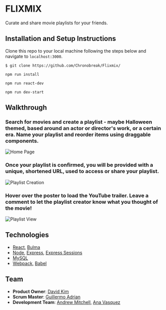 # FLIXMIX
Curate and share movie playlists for your friends.

## Installation and Setup Instructions

Clone this repo to your local machine following the steps below and navigate to `localhost:3000`.
```
$ git clone https://github.com/Chronobreak/Flixmix/
```
```
npm run install
```
```
npm run react-dev
```
```
npm run dev-start
```


## Walkthrough

  ### Search for movies and create a playlist - maybe Halloween themed, based around an actor or director's work, or a certain era. Name your playlist and reorder items using draggable components.
  ![Home Page](https://i.imgur.com/9VosCX8.jpg)

  ### Once your playlist is confirmed, you will be provided with a unique, shortened URL, used to access or share your playlist.
  ![Playlist Creation](https://i.imgur.com/Y7MAlnL.png)

  
  ### Hover over the poster to load the YouTube trailer. Leave a comment to let the playlist creator know what you thought of the movie!
  ![Playlist View](https://i.imgur.com/EmpPYLm.jpg)

## Technologies

* [React](https://reactjs.org/), [Bulma](https://bulma.io/documentation/layout/container/)
* [Node](https://nodejs.org/en/), [Express](https://expressjs.com/), [Express Sessions](https://www.npmjs.com/package/express-session)
* [MySQL](https://www.npmjs.com/package/node-mysql)
* [Webpack](https://webpack.js.org/), [Babel](https://babeljs.io/)

## Team

- __Product Owner__: [David Kim](https://github.com/Chronobreak)
- __Scrum Master__: [Guillermo Adrian](https://github.com/onecseven)
- __Development Team__: [Andrew Mitchell](https://github.com/mitch292), [Ana Vasquez](https://github.com/anvasquez08) 
